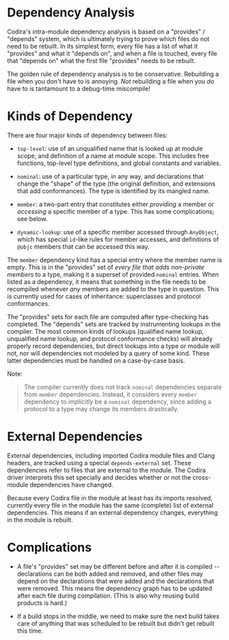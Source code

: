 Dependency Analysis
===================

Codira's intra-module dependency analysis is based on a "provides" / "depends"
system, which is ultimately trying to prove which files do not need to be
rebuilt. In its simplest form, every file has a list of what it "provides" and
what it "depends on", and when a file is touched, every file that "depends on"
what the first file "provides" needs to be rebuilt.

The golden rule of dependency analysis is to be conservative. Rebuilding a file
when you don't have to is annoying. *Not* rebuilding a file when you *do* have
to is tantamount to a debug-time miscompile!


Kinds of Dependency
===================

There are four major kinds of dependency between files:

- `top-level`: use of an unqualified name that is looked up at module scope,
  and definition of a name at module scope. This includes free functions,
  top-level type definitions, and global constants and variables.

- `nominal`: use of a particular type, in any way, and declarations that
  change the "shape" of the type (the original definition, and extensions that
  add conformances). The type is identified by its mangled name.

- `member`: a two-part entry that constitutes either *providing* a member or
  *accessing* a specific member of a type. This has some complications; see
  below.

- `dynamic-lookup`: use of a specific member accessed through `AnyObject`,
  which has special `id`-like rules for member accesses, and definitions of
  `@objc` members that can be accessed this way.

The `member` dependency kind has a special entry where the member name is
empty. This is in the "provides" set of *every file that adds non-private
members* to a type, making it a superset of provided `nominal` entries. When
listed as a dependency, it means that something in the file needs to be
recompiled whenever *any* members are added to the type in question. This is
currently used for cases of inheritance: superclasses and protocol conformances.

The "provides" sets for each file are computed after type-checking has
completed. The "depends" sets are tracked by instrumenting lookups in the
compiler. The most common kinds of lookups (qualified name lookup, unqualified
name lookup, and protocol conformance checks) will already properly record
dependencies, but direct lookups into a type or module will not, nor will
dependencies not modeled by a query of some kind. These latter dependencies
must be handled on a case-by-case basis.

Note:

> The compiler currently does not track `nominal` dependencies separate from
> `member` dependencies. Instead, it considers every `member` dependency
> to implicitly be a `nominal` dependency, since adding a protocol to a type
> may change its members drastically.


External Dependencies
=====================

External dependencies, including imported Codira module files and Clang headers,
are tracked using a special `depends-external` set. These dependencies refer
to files that are external to the module. The Codira driver
interprets this set specially and decides whether or not the cross-module
dependencies have changed.

Because every Codira file in the module at least has its imports resolved,
currently every file in the module has the same (complete) list of external
dependencies. This means if an external dependency changes, everything in the
module is rebuilt.


Complications
=============

- A file's "provides" set may be different before and after it is compiled --
  declarations can be both added and removed, and other files may depend on the
  declarations that were added and the declarations that were removed. This
  means the dependency graph has to be updated after each file during
  compilation. (This is also why reusing build products is hard.)

- If a build stops in the middle, we need to make sure the next build takes
  care of anything that was scheduled to be rebuilt but didn't get rebuilt this
  time.
